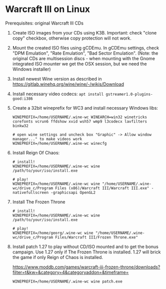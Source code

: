 # Warcraft III on Linux

Prerequisites: original Warcraft III CDs

1. Create ISO images from your CDs using K3B. Important: check "clone copy" checkbox, otherwise copy protection will not work.

2. Mount the created ISO files using gCDEmu. In gCDEmu settings, check "DPM Emulation", "Rate Emulation", "Bad Sector Emulation".
   (Note: the original CDs are multisession discs - when mounting with the Gnome integrated ISO mounter we get the OSX session, but we need the Windows installer)

3. Install newest Wine version as described in https://gitlab.winehq.org/wine/wine/-/wikis/Download

4. Install necessary video codecs: `apt install gstreamer1.0-plugins-good:i386`

5. Create a 32bit wineprefix for WC3 and install necessary Windows libs:
   ```
   WINEPREFIX=/home/USERNAME/.wine-wc WINEARCH=win32 winetricks corefonts vcrun6 ffdshow xvid wsh57 wmp9 l3codecx lavfilters binkw32

   # open wine settings and uncheck box "Graphic" -> Allow window manager..." to make videos work
   WINEPREFIX=/home/USERNAME/.wine-wc winecfg
   ```

6. Install Reign Of Chaos:
   ```
   # install!
   WINEPREFIX=/home/USERNAME/.wine-wc wine /path/to/your/iso/install.exe

   # play!
   WINEPREFIX=/home/USERNAME/.wine-wc wine "/home/USERNAME/.wine-wc/drive_c/Program Files (x86)/Warcraft III/Warcraft III.exe" -nativefullscreen -graphicsapi OpenGL2
   ```

7. Install The Frozen Throne
   ```
   # install!
   WINEPREFIX=/home/USERNAME/.wine-wc wine /path/to/your/iso/install.exe
   
   # play!
   WINEPREFIX=/home/georg/.wine-wc wine "/home/USERNAME/.wine-wc/drive_c/Program Files/Warcraft III/Frozen Throne.exe"
   ```

8. Install patch 1.27 to play without CD/ISO mounted and to get the bonus campaign. Use 1.27 only if The Frozen Throne is installed. 1.27 will brick the game if only Reign of Chaos is installed.

   https://www.moddb.com/games/warcraft-iii-frozen-throne/downloads?filter=t&kw=&category=4&categoryaddon=&timeframe=
   
   ```
   WINEPREFIX=/home/USERNAME/.wine-wc wine patch.exe
   ```

